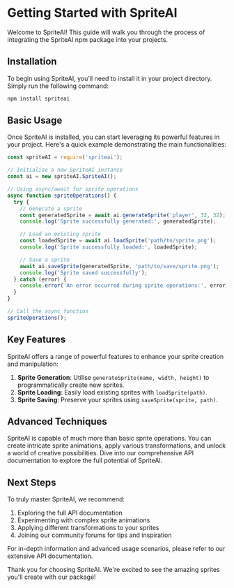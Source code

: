 # Getting Started with SpriteAI

Welcome to SpriteAI! This guide will walk you through the process of integrating the SpriteAI npm package into your projects.

## Installation

To begin using SpriteAI, you'll need to install it in your project directory. Simply run the following command:

```bash
npm install spriteai
```

## Basic Usage

Once SpriteAI is installed, you can start leveraging its powerful features in your project. Here's a quick example demonstrating the main functionalities:

```javascript
const spriteAI = require('spriteai');

// Initialise a new SpriteAI instance
const ai = new spriteAI.SpriteAI();

// Using async/await for sprite operations
async function spriteOperations() {
  try {
    // Generate a sprite
    const generatedSprite = await ai.generateSprite('player', 32, 32);
    console.log('Sprite successfully generated:', generatedSprite);

    // Load an existing sprite
    const loadedSprite = await ai.loadSprite('path/to/sprite.png');
    console.log('Sprite successfully loaded:', loadedSprite);

    // Save a sprite
    await ai.saveSprite(generatedSprite, 'path/to/save/sprite.png');
    console.log('Sprite saved successfully');
  } catch (error) {
    console.error('An error occurred during sprite operations:', error);
  }
}

// Call the async function
spriteOperations();
```

## Key Features

SpriteAI offers a range of powerful features to enhance your sprite creation and manipulation:

1. **Sprite Generation**: Utilise `generateSprite(name, width, height)` to programmatically create new sprites.
2. **Sprite Loading**: Easily load existing sprites with `loadSprite(path)`.
3. **Sprite Saving**: Preserve your sprites using `saveSprite(sprite, path)`.

## Advanced Techniques

SpriteAI is capable of much more than basic sprite operations. You can create intricate sprite animations, apply various transformations, and unlock a world of creative possibilities. Dive into our comprehensive API documentation to explore the full potential of SpriteAI.

## Next Steps

To truly master SpriteAI, we recommend:

1. Exploring the full API documentation
2. Experimenting with complex sprite animations
3. Applying different transformations to your sprites
4. Joining our community forums for tips and inspiration

For in-depth information and advanced usage scenarios, please refer to our extensive API documentation.

Thank you for choosing SpriteAI. We're excited to see the amazing sprites you'll create with our package!
